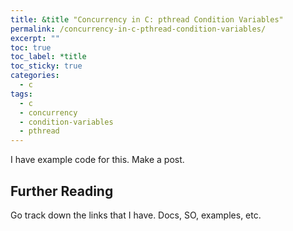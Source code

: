 ```yaml
---
title: &title "Concurrency in C: pthread Condition Variables"
permalink: /concurrency-in-c-pthread-condition-variables/
excerpt: ""
toc: true
toc_label: *title
toc_sticky: true
categories:
  - c
tags:
  - c
  - concurrency
  - condition-variables
  - pthread
---
```


I have example code for this. Make a post.

## Further Reading

Go track down the links that I have. Docs, SO, examples, etc.

